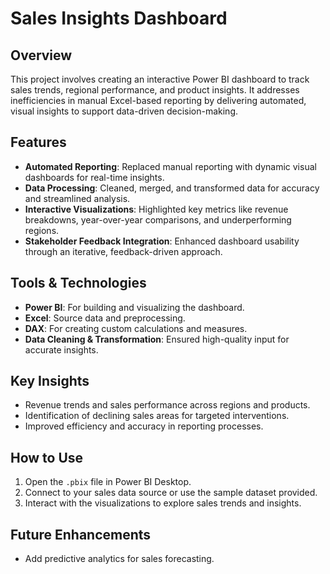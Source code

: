 # Sales Insights Dashboard

## Overview
This project involves creating an interactive Power BI dashboard to track sales trends, regional performance, and product insights. It addresses inefficiencies in manual Excel-based reporting by delivering automated, visual insights to support data-driven decision-making.

## Features
- **Automated Reporting**: Replaced manual reporting with dynamic visual dashboards for real-time insights.
- **Data Processing**: Cleaned, merged, and transformed data for accuracy and streamlined analysis.
- **Interactive Visualizations**: Highlighted key metrics like revenue breakdowns, year-over-year comparisons, and underperforming regions.
- **Stakeholder Feedback Integration**: Enhanced dashboard usability through an iterative, feedback-driven approach.

## Tools & Technologies
- **Power BI**: For building and visualizing the dashboard.
- **Excel**: Source data and preprocessing.
- **DAX**: For creating custom calculations and measures.
- **Data Cleaning & Transformation**: Ensured high-quality input for accurate insights.

## Key Insights
- Revenue trends and sales performance across regions and products.
- Identification of declining sales areas for targeted interventions.
- Improved efficiency and accuracy in reporting processes.

## How to Use
1. Open the `.pbix` file in Power BI Desktop.
2. Connect to your sales data source or use the sample dataset provided.
3. Interact with the visualizations to explore sales trends and insights.

## Future Enhancements
- Add predictive analytics for sales forecasting.
